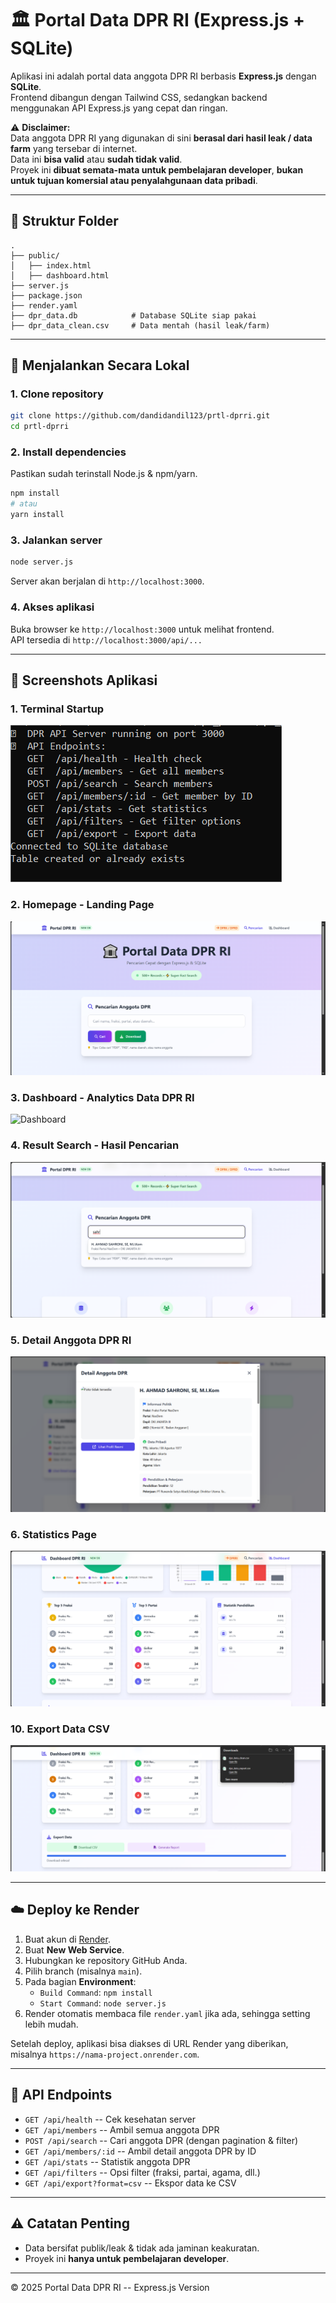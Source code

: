 # 🏛️ Portal Data DPR RI (Express.js + SQLite)

Aplikasi ini adalah portal data anggota DPR RI berbasis **Express.js** dengan **SQLite**.  
Frontend dibangun dengan Tailwind CSS, sedangkan backend menggunakan API Express.js yang cepat dan ringan.

⚠️ **Disclaimer:**  
Data anggota DPR RI yang digunakan di sini **berasal dari hasil leak / data farm** yang tersebar di internet.  
Data ini **bisa valid** atau **sudah tidak valid**.  
Proyek ini **dibuat semata-mata untuk pembelajaran developer**, **bukan untuk tujuan komersial atau penyalahgunaan data pribadi**.

---

## 📂 Struktur Folder
```
.
├── public/
│   ├── index.html
│   ├── dashboard.html
├── server.js
├── package.json
├── render.yaml
├── dpr_data.db            # Database SQLite siap pakai
├── dpr_data_clean.csv     # Data mentah (hasil leak/farm)
```

---

## 🚀 Menjalankan Secara Lokal

### 1. Clone repository
```bash
git clone https://github.com/dandidandil123/prtl-dprri.git
cd prtl-dprri
```

### 2. Install dependencies
Pastikan sudah terinstall Node.js & npm/yarn.
```bash
npm install
# atau
yarn install
```

### 3. Jalankan server
```bash
node server.js
```

Server akan berjalan di `http://localhost:3000`.

### 4. Akses aplikasi
Buka browser ke `http://localhost:3000` untuk melihat frontend.  
API tersedia di `http://localhost:3000/api/...`

---

## 📸 Screenshots Aplikasi

### 1. Terminal Startup
![Terminal Startup](screenshots/terminal.png)

### 2. Homepage - Landing Page
![Homepage](screenshots/home.png)

### 3. Dashboard - Analytics Data DPR RI
![Dashboard](screenshots/dashoard.png)

### 4. Result Search - Hasil Pencarian
![Search Result](screenshots/search_result.png)

### 5. Detail Anggota DPR RI
![Member Detail](screenshots/detail.png)

### 6. Statistics Page
![Statistics](screenshots/statistik.png)

### 10. Export Data CSV
![Export CSV](screenshots/export_data.png)


---

## ☁️ Deploy ke Render

1. Buat akun di [Render](https://render.com).
2. Buat **New Web Service**.
3. Hubungkan ke repository GitHub Anda.
4. Pilih branch (misalnya `main`).
5. Pada bagian **Environment**:
   - `Build Command`: `npm install`
   - `Start Command`: `node server.js`
6. Render otomatis membaca file `render.yaml` jika ada, sehingga setting lebih mudah.

Setelah deploy, aplikasi bisa diakses di URL Render yang diberikan, misalnya `https://nama-project.onrender.com`.

---

## 🔗 API Endpoints

- `GET /api/health` -- Cek kesehatan server
- `GET /api/members` -- Ambil semua anggota DPR
- `POST /api/search` -- Cari anggota DPR (dengan pagination & filter)
- `GET /api/members/:id` -- Ambil detail anggota DPR by ID
- `GET /api/stats` -- Statistik anggota DPR
- `GET /api/filters` -- Opsi filter (fraksi, partai, agama, dll.)
- `GET /api/export?format=csv` -- Ekspor data ke CSV

---

## ⚠️ Catatan Penting

- Data bersifat publik/leak & tidak ada jaminan keakuratan.
- Proyek ini **hanya untuk pembelajaran developer**.

---

© 2025 Portal Data DPR RI -- Express.js Version
